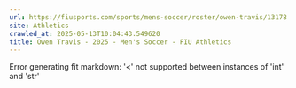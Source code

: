 ```yaml
---
url: https://fiusports.com/sports/mens-soccer/roster/owen-travis/13178
site: Athletics
crawled_at: 2025-05-13T10:04:43.549620
title: Owen Travis - 2025 - Men's Soccer - FIU Athletics
---
```


Error generating fit markdown: '<' not supported between instances of 'int' and 'str'